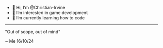 - 👋 Hi, I’m @Christian-Irvine
- 👀 I’m interested in game development
- 🌱 I’m currently learning how to code

---

"Out of scope, out of mind"

~ Me 16/10/24

<!---
Christian-Irvine/Christian-Irvine is a ✨ special ✨ repository because its `README.md` (this file) appears on your GitHub profile.
You can click the Preview link to take a look at your changes.
--->
